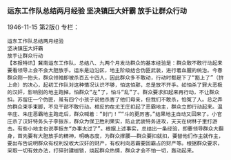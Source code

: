 ### 运东工作队总结两月经验  坚决镇压大奸霸  放手让群众行动

1946-11-15
第2版()
专栏：

    运东工作队总结两月经验
    坚决镇压大奸霸
    放手让群众行动
    【本报特讯】冀南运东工作队，总结八、九两个月发动群众的基本经验是：群众敢不敢行动起来要看领导上会不会大胆放手。运东是边沿区，地主阶级结合伪匪武装，进行着血腥的统治。今春群众刚一抬头，群众领袖即被杀百五十四人，因此群众多不敢动，行动时都是下了“豁上了”（拚上命）的决心，起初工作队对这种情况认识不够，怕这怕那，总是放不开手。如怕杀了罪大恶极的汉奸，影响别的地主跑掉。怕群众“左”了，怕斗“乱”了。群众要求扣起来再行动，不让群众扣。苏留庄一个伪匪，虽有四个小孩子说他杀害了他们母亲，但我们不敢杀，怕冤了人。总之弄的群众束手束脚，不见干部不敢行动。相反的在尤王庄扣起了恶霸地主，群众立即行动起来。温辛庄、朱庄恶霸地主跑走后，群众喊着：“封门！”“斗的更厉害。”结果地主自动又回来了。小官庄杀了汉奸特务头子李振东，群众为保卫胜利果实，防止武装特务进攻，天天在树林子里打游击。有些小地主也说李振东“办事太过了”。根据上述事实，总结出一条经验，即要领导群众大翻身，首先要有大胆放手的精神，明确态度，为群众撑腰——群众要扣就扣，要替他们作主就作主，要出布告说明群众有权利没收大汉奸的财产，有权利向恶霸要回霸占的财产等。根据群众要求，采取一切有效办法，打碎封建枷锁，烧起群众热情，群众才会不怕一切，轰动起来。
